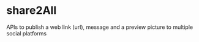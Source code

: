 # share2All
APIs to publish a web link (url), message and a preview picture to multiple social platforms
